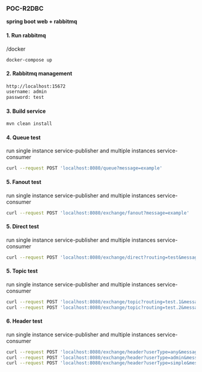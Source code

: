 ### **POC-R2DBC**
**spring boot web + rabbitmq**

#### 1. Run rabbitmq
/docker
```bash
docker-compose up
```

#### 2. Rabbitmq management
```bash
http://localhost:15672
username: admin
password: test
```

#### 3. Build service
```bash
mvn clean install
```

#### 4. Queue test
run single instance service-publisher and multiple instances service-consumer
```bash
curl --request POST 'localhost:8080/queue?message=example'
```

#### 5. Fanout test
run single instance service-publisher and multiple instances service-consumer
```bash
curl --request POST 'localhost:8080/exchange/fanout?message=example'
```

#### 5. Direct test
run single instance service-publisher and multiple instances service-consumer
```bash
curl --request POST 'localhost:8080/exchange/direct?routing=test&message=example'
```

#### 5. Topic test
run single instance service-publisher and multiple instances service-consumer
```bash
curl --request POST 'localhost:8080/exchange/topic?routing=test.1&message=example'
curl --request POST 'localhost:8080/exchange/topic?routing=test.2&message=example'
```

#### 6. Header test
run single instance service-publisher and multiple instances service-consumer
```bash
curl --request POST 'localhost:8080/exchange/header?userType=any&message=example'
curl --request POST 'localhost:8080/exchange/header?userType=admin&message=example'
curl --request POST 'localhost:8080/exchange/header?userType=simple&message=example'
```
